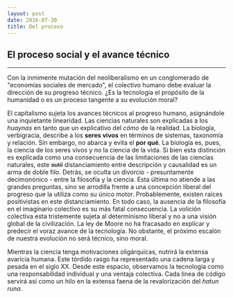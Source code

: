 ```yaml
---
layout: post
date: 2016-07-30
title: Del proceso
---
```


## El proceso social y el avance técnico

***

Con la inmimente mutación del neoliberalismo en un conglomerado de "economías sociales de mercado", el colectivo humano debe evaluar la dirección de su progreso técnico. ¿Es la tecnología el propósito de la humanidad o es un proceso tangente a su evolución moral?

El capitalismo sujeta los avances técnicos al progreso humano, asignándole una inquietante linearidad. Las ciencias naturales son explicadas a los *huaynas* en tanto que un explicativo del *cómo* de la realidad. La biología, verbigracia, describe a los **seres vivos** en términos de sistemas, taxonomía y relación. Sin embargo, no abarca y evita el **por qué**. La biología es, pues, la ciencia de los seres vivos y no la ciencia de la vida. Si bien esta distinción es explicada como una consecuencia de las limitaciones de las ciencias naturales, este ~~sutil~~ distanciamiento entre descripción y causalidad es un arma de doble filo. Detrás, se oculta un divorcio - presuntamente decimonónico - entre la filosofía y la ciencia. Esta última no atiende a las grandes preguntas, sino se arrodilla frente a una concepción liberal del progreso que la utiliza como su único motor. Probablemente, existen raíces positivistas en este distanciamiento. En todo caso, la ausencia de la filosofía en el imaginario colectivo es su más fatal consecuencia. La volición colectiva esta tristemente sujeta al determinismo liberal y no a una visión global de la civilización. La ley de Moore no ha fracasado en explicar y predecir el voraz avance de la tecnología. No obstante, el próximo escalón de nuestra evolución no será técnico, sino moral.

Mientras la ciencia tenga motivaciones oligárquicas, nutrirá la extensa avaricia humana. Este tórdido rasgo ha representado una cadena larga y pesada en el siglo XX. Desde este espacio, observamos la tecnología como una responsabilidad individual y una ventaja colectiva. Cada línea de código servirá así como un hilo en la extensa faena de la revalorización del *hatun runa*.

